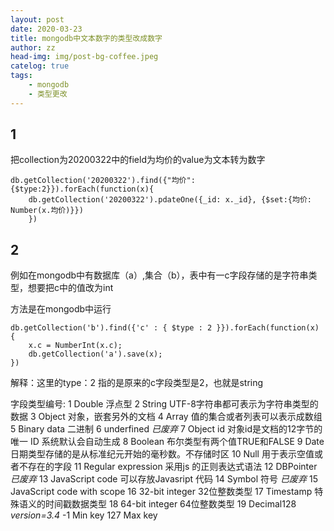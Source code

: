 ```yaml
---
layout: post
date: 2020-03-23
title: mongodb中文本数字的类型改成数字
author: zz
head-img: img/post-bg-coffee.jpeg
catelog: true
tags:
    - mongodb
    - 类型更改
---
```

## 1

把collection为20200322中的field为均价的value为文本转为数字

    db.getCollection('20200322').find({"均价": {$type:2}}).forEach(function(x){
        db.getCollection('20200322').pdateOne({_id: x._id}, {$set:{均价: Number(x.均价)}})
        })

## 2

例如在mongodb中有数据库（a）,集合（b），表中有一c字段存储的是字符串类型，想要把c中的值改为int

方法是在mongodb中运行

    db.getCollection('b').find({'c' : { $type : 2 }}).forEach(function(x) {
        x.c = NumberInt(x.c);
        db.getCollection('a').save(x);
    })

解释：这里的type：2 指的是原来的c字段类型是2，也就是string

字段类型编号:
1 Double 浮点型
2 String UTF-8字符串都可表示为字符串类型的数据
3 Object 对象，嵌套另外的文档
4 Array 值的集合或者列表可以表示成数组
5 Binary data 二进制
6 underfined *已废弃*
7 Object id 对象id是文档的12字节的唯一 ID 系统默认会自动生成
8 Boolean 布尔类型有两个值TRUE和FALSE
9 Date 日期类型存储的是从标准纪元开始的毫秒数。不存储时区
10 Null 用于表示空值或者不存在的字段
11 Regular expression 采用js 的正则表达式语法
12 DBPointer *已废弃*
13 JavaScript code 可以存放Javasript 代码
14 Symbol 符号 *已废弃*
15 JavaScript code with scope
16 32-bit integer 32位整数类型
17 Timestamp 特殊语义的时间戳数据类型
18 64-bit integer 64位整数类型
19 Decimal128 *version=3.4*
-1 Min key
127 Max key
